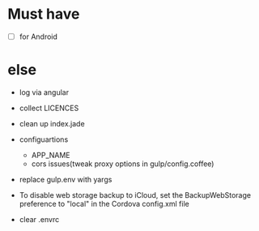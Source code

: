 # Must have

- [ ] for Android

# else

- log via angular

- collect LICENCES
- clean up index.jade

- configuartions
  - APP_NAME
  - cors issues(tweak proxy options in gulp/config.coffee)

- replace gulp.env with yargs

- To disable web storage backup to iCloud, set the BackupWebStorage preference to "local" in the Cordova config.xml file

- clear .envrc
